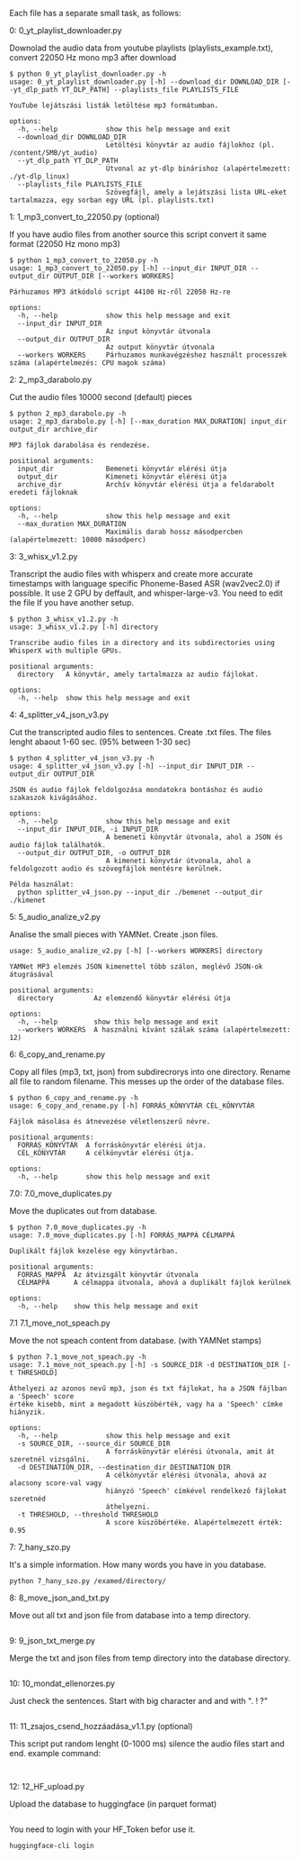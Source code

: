 Each file has a separate small task, as follows:

0: 0_yt_playlist_downloader.py

Downolad the audio data from youtube playlists (playlists_example.txt), convert 22050 Hz mono mp3 after download
```
$ python 0_yt_playlist_downloader.py -h
usage: 0_yt_playlist_downloader.py [-h] --download_dir DOWNLOAD_DIR [--yt_dlp_path YT_DLP_PATH] --playlists_file PLAYLISTS_FILE

YouTube lejátszási listák letöltése mp3 formátumban.

options:
  -h, --help            show this help message and exit
  --download_dir DOWNLOAD_DIR
                        Letöltési könyvtár az audio fájlokhoz (pl. /content/SMB/yt_audio)
  --yt_dlp_path YT_DLP_PATH
                        Útvonal az yt-dlp binárishoz (alapértelmezett: ./yt-dlp_linux)
  --playlists_file PLAYLISTS_FILE
                        Szövegfájl, amely a lejátszási lista URL-eket tartalmazza, egy sorban egy URL (pl. playlists.txt)
```

1: 1_mp3_convert_to_22050.py (optional)

If you have audio files from another source this script convert it same format (22050 Hz mono mp3)

```
$ python 1_mp3_convert_to_22050.py -h
usage: 1_mp3_convert_to_22050.py [-h] --input_dir INPUT_DIR --output_dir OUTPUT_DIR [--workers WORKERS]

Párhuzamos MP3 átkódoló script 44100 Hz-ről 22050 Hz-re

options:
  -h, --help            show this help message and exit
  --input_dir INPUT_DIR
                        Az input könyvtár útvonala
  --output_dir OUTPUT_DIR
                        Az output könyvtár útvonala
  --workers WORKERS     Párhuzamos munkavégzéshez használt processzek száma (alapértelmezés: CPU magok száma)
```

2: 2_mp3_darabolo.py

Cut the audio files 10000 second (default) pieces

```
$ python 2_mp3_darabolo.py -h
usage: 2_mp3_darabolo.py [-h] [--max_duration MAX_DURATION] input_dir output_dir archive_dir

MP3 fájlok darabolása és rendezése.

positional arguments:
  input_dir             Bemeneti könyvtár elérési útja
  output_dir            Kimeneti könyvtár elérési útja
  archive_dir           Archív könyvtár elérési útja a feldarabolt eredeti fájloknak

options:
  -h, --help            show this help message and exit
  --max_duration MAX_DURATION
                        Maximális darab hossz másodpercben (alapértelmezett: 10000 másodperc)
```

3: 3_whisx_v1.2.py

Transcript the audio files with whisperx and create more accurate timestamps with language specific Phoneme-Based ASR (wav2vec2.0) if possible. It use 2 GPU by deffault, and whisper-large-v3. You need to edit the file If you have another setup.

```
$ python 3_whisx_v1.2.py -h
usage: 3_whisx_v1.2.py [-h] directory

Transcribe audio files in a directory and its subdirectories using WhisperX with multiple GPUs.

positional arguments:
  directory   A könyvtár, amely tartalmazza az audio fájlokat.

options:
  -h, --help  show this help message and exit
```

4: 4_splitter_v4_json_v3.py

Cut the transcripted audio files to sentences. Create .txt files. The files lenght abaout 1-60 sec. (95% between 1-30 sec)

```
$ python 4_splitter_v4_json_v3.py -h
usage: 4_splitter_v4_json_v3.py [-h] --input_dir INPUT_DIR --output_dir OUTPUT_DIR

JSON és audio fájlok feldolgozása mondatokra bontáshoz és audio szakaszok kivágásához.

options:
  -h, --help            show this help message and exit
  --input_dir INPUT_DIR, -i INPUT_DIR
                        A bemeneti könyvtár útvonala, ahol a JSON és audio fájlok találhatók.
  --output_dir OUTPUT_DIR, -o OUTPUT_DIR
                        A kimeneti könyvtár útvonala, ahol a feldolgozott audio és szövegfájlok mentésre kerülnek.

Példa használat:
  python splitter_v4_json.py --input_dir ./bemenet --output_dir ./kimenet
```

5: 5_audio_analize_v2.py

Analise the small pieces with YAMNet. Create .json files.

```
usage: 5_audio_analize_v2.py [-h] [--workers WORKERS] directory

YAMNet MP3 elemzés JSON kimenettel több szálon, meglévő JSON-ok átugrásával

positional arguments:
  directory          Az elemzendő könyvtár elérési útja

options:
  -h, --help         show this help message and exit
  --workers WORKERS  A használni kívánt szálak száma (alapértelmezett: 12)

```
6: 6_copy_and_rename.py

Copy all files (mp3, txt, json) from subdirecrorys into one directory. Rename all file to random filename. This messes up the order of the database files.

```
$ python 6_copy_and_rename.py -h
usage: 6_copy_and_rename.py [-h] FORRÁS_KÖNYVTÁR CÉL_KÖNYVTÁR

Fájlok másolása és átnevezése véletlenszerű névre.

positional arguments:
  FORRÁS_KÖNYVTÁR  A forráskönyvtár elérési útja.
  CÉL_KÖNYVTÁR     A célkönyvtár elérési útja.

options:
  -h, --help       show this help message and exit
```

7.0: 7.0_move_duplicates.py

Move the duplicates out from database.

```
$ python 7.0_move_duplicates.py -h
usage: 7.0_move_duplicates.py [-h] FORRÁS_MAPPÁ CÉLMAPPÁ

Duplikált fájlok kezelése egy könyvtárban.

positional arguments:
  FORRÁS_MAPPÁ  Az átvizsgált könyvtár útvonala
  CÉLMAPPÁ      A célmappa útvonala, ahová a duplikált fájlok kerülnek

options:
  -h, --help    show this help message and exit
```

7.1 7.1_move_not_speach.py

Move the not speach content from database. (with YAMNet stamps)

```
$ python 7.1_move_not_speach.py -h
usage: 7.1_move_not_speach.py [-h] -s SOURCE_DIR -d DESTINATION_DIR [-t THRESHOLD]

Áthelyezi az azonos nevű mp3, json és txt fájlokat, ha a JSON fájlban a 'Speech' score
értéke kisebb, mint a megadott küszöbérték, vagy ha a 'Speech' címke hiányzik.

options:
  -h, --help            show this help message and exit
  -s SOURCE_DIR, --source_dir SOURCE_DIR
                        A forráskönyvtár elérési útvonala, amit át szeretnél vizsgálni.
  -d DESTINATION_DIR, --destination_dir DESTINATION_DIR
                        A célkönyvtár elérési útvonala, ahová az alacsony score-val vagy
                        hiányzó 'Speech' címkével rendelkező fájlokat szeretnéd
                        áthelyezni.
  -t THRESHOLD, --threshold THRESHOLD
                        A score küszöbértéke. Alapértelmezett érték: 0.95
```

7: 7_hany_szo.py

It's a simple information. How many words you have in you database.

```
python 7_hany_szo.py /examed/directory/
```

8: 8_move_json_and_txt.py

Move out all txt and json file from database into a temp directory.

```
```

9: 9_json_txt_merge.py

Merge the txt and json files from temp directory into the database directory.

```
```

10: 10_mondat_ellenorzes.py

Just check the sentences. Start with big character and and with ". ! ?"

```
```

11: 11_zsajos_csend_hozzáadása_v1.1.py (optional)

This script put random lenght (0-1000 ms) silence the audio files start and end.
example command:
```python 11_zsajos_csend_hozzáadása_v1.1.py /home/sarpba/audio_database/ /home/sarpba/audio_database_silence/

```
```
```

12: 12_HF_upload.py

Upload the database to huggingface (in parquet format)

```
```

You need to login with your HF_Token befor use it.
```
huggingface-cli login
```

